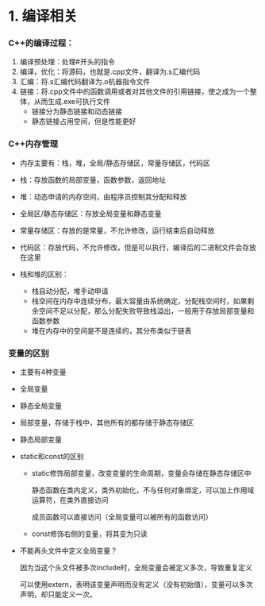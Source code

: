 # 1. 编译相关

### C++的编译过程：

1. 编译预处理：处理#开头的指令
2. 编译，优化：将源码，也就是.cpp文件，翻译为.s汇编代码
3. 汇编：将.s汇编代码翻译为.o机器指令文件
4. 链接：将.cpp文件中的函数调用或者对其他文件的引用链接，使之成为一个整体，从而生成.exe可执行文件
   + 链接分为静态链接和动态链接
   + 静态链接占用空间，但是性能更好



### C++内存管理

+ 内存主要有：栈，堆，全局/静态存储区，常量存储区，代码区
+ 栈：存放函数的局部变量，函数参数，返回地址
+ 堆：动态申请的内存空间，由程序员控制其分配和释放
+ 全局区/静态存储区：存放全局变量和静态变量
+ 常量存储区：存放的是常量，不允许修改，运行结束后自动释放
+ 代码区：存放代码，不允许修改，但是可以执行，编译后的二进制文件会存放在这里



+ 栈和堆的区别：
  + 栈自动分配，堆手动申请
  + 栈空间在内存中连续分布，最大容量由系统确定，分配栈空间时，如果剩余空间不足以分配，那么分配失败导致栈溢出，一般用于存放局部变量和函数参数
  + 堆在内存中的空间是不是连续的，其分布类似于链表



### 变量的区别

+ 主要有4种变量
+ 全局变量
+ 静态全局变量
+ 局部变量，存储于栈中，其他所有的都存储于静态存储区
+ 静态局部变量



+ static和const的区别

  + static修饰局部变量，改变变量的生命周期，变量会存储在静态存储区中

    静态函数在类内定义，类外初始化，不与任何对象绑定，可以加上作用域运算符，在类外直接访问

    成员函数可以直接访问（全局变量可以被所有的函数访问）

  + const修饰右侧的变量，将其变为只读

+ 不能再头文件中定义全局变量？

  因为当这个头文件被多次include时，全局变量会被定义多次，导致重复定义

  可以使用extern，表明该变量声明而没有定义（没有初始值），变量可以多次声明，却只能定义一次。

